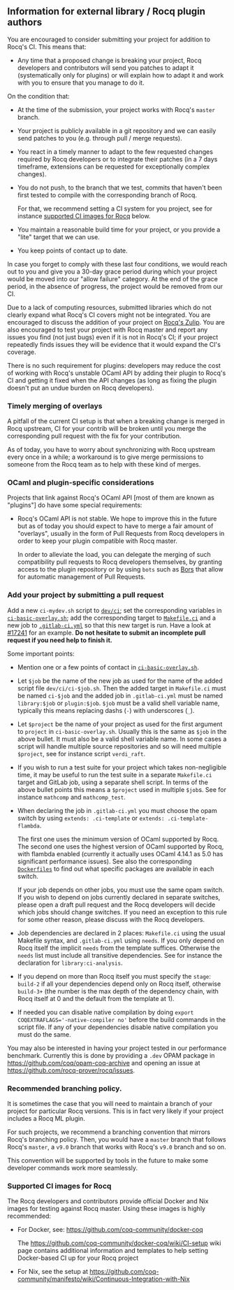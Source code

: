 Information for external library / Rocq plugin authors
-----------------------------------------------------

You are encouraged to consider submitting your project for addition to
Rocq's CI. This means that:

- Any time that a proposed change is breaking your project, Rocq
  developers and contributors will send you patches to adapt it
  (systematically only for plugins) or
  will explain how to adapt it and work with you to ensure that you
  manage to do it.

On the condition that:

- At the time of the submission, your project works with Rocq's
  `master` branch.

- Your project is publicly available in a git repository and we can easily
  send patches to you (e.g. through pull / merge requests).

- You react in a timely manner to adapt to the few requested changes
  required by Rocq developers or to integrate their patches (in a 7 days timeframe,
  extensions can be requested for exceptionally complex changes).

- You do not push, to the branch that we test, commits that haven't been
  first tested to compile with the corresponding branch of Rocq.

  For that, we recommend setting a CI system for you project, see for instance
  [supported CI images for Rocq](#supported-ci-images-for-rocq) below.

- You maintain a reasonable build time for your project, or you provide
  a "lite" target that we can use.

- You keep points of contact up to date.

In case you forget to comply with these last four conditions, we would reach
out to you and give you a 30-day grace period during which your project
would be moved into our "allow failure" category. At the end of the grace
period, in the absence of progress, the project would be removed from our
CI.

Due to a lack of computing resources, submitted libraries which do not
clearly expand what Rocq's CI covers might not be integrated. You are
encouraged to discuss the addition of your project on [Rocq's
Zulip](https://coq.zulipchat.com/). You are also encouraged to test
your project with Rocq master and report any issues you find (not just
bugs) even if it is not in Rocq's CI; if your project repeatedly finds
issues they will be evidence that it would expand the CI's coverage.

There is no such requirement for plugins: developers may reduce the
cost of working with Rocq's unstable OCaml API by adding
their plugin to Rocq's CI and getting it fixed when the API changes (as long
as fixing the plugin doesn't put an undue burden on Rocq developers).

### Timely merging of overlays

A pitfall of the current CI setup is that when a breaking change is
merged in Rocq upstream, CI for your contrib will be broken until you
merge the corresponding pull request with the fix for your contribution.

As of today, you have to worry about synchronizing with Rocq upstream
every once in a while; a workaround is to give merge permissions to
someone from the Rocq team as to help with these kind of merges.

### OCaml and plugin-specific considerations

Projects that link against Rocq's OCaml API [most of them are known
as "plugins"] do have some special requirements:

- Rocq's OCaml API is not stable. We hope to improve this in the future
  but as of today you should expect to have to merge a fair amount of
  "overlays", usually in the form of Pull Requests from Rocq developers
  in order to keep your plugin compatible with Rocq master.

  In order to alleviate the load, you can delegate the merging of such
  compatibility pull requests to Rocq developers themselves, by
  granting access to the plugin repository or by using `bots` such as
  [Bors](https://github.com/apps/bors) that allow for automatic
  management of Pull Requests.

### Add your project by submitting a pull request

Add a new `ci-mydev.sh` script to [`dev/ci`](.); set the corresponding
variables in [`ci-basic-overlay.sh`](ci-basic-overlay.sh); add the
corresponding target to [`Makefile.ci`](../../Makefile.ci) and a new job to
[`.gitlab-ci.yml`](../../.gitlab-ci.yml) so that this new target is run.
Have a look at [#17241](https://github.com/rocq-prover/rocq/pull/17241/files) for an
example. **Do not hesitate to submit an incomplete pull request if you need
help to finish it.**

Some important points:

- Mention one or a few points of contact in
  [`ci-basic-overlay.sh`](ci-basic-overlay.sh).

- Let `$job` be the name of the new job as used for the name of
  the added script file `dev/ci/ci-$job.sh`. Then the added target
  in `Makefile.ci` must be named `ci-$job` and the added job in
  `.gitlab-ci.yml` must be named `library:$job` or
  `plugin:$job`. `$job` must be a valid shell variable name,
  typically this means replacing dashs (`-`) with underscores (`_`).

- Let `$project` be the name of your project as used for the first
  argument to `project` in `ci-basic-overlay.sh`. Usually this is the
  same as `$job` in the above bullet. It must also be a valid
  shell variable name. In some cases a script will handle multiple
  source repositories and so will need multiple `$project`, see for
  instance script `verdi_raft`.

- If you wish to run a test suite for your project which takes
  non-negligible time, it may be useful to run the test suite in a
  separate `Makefile.ci` target and GitLab job, using a separate shell
  script. In terms of the above bullet points this means a `$project`
  used in multiple `$job`s. See for instance `mathcomp` and `mathcomp_test`.

- When declaring the job in `.gitlab-ci.yml` you must choose the opam
  switch by using `extends: .ci-template` or `extends: .ci-template-flambda`.

  The first one uses the minimum version of OCaml supported by Rocq.
  The second one uses the highest version of OCaml supported by Rocq,
  with flambda enabled (currently it actually uses OCaml 4.14.1 as 5.0
  has significant performance issues). See also the corresponding
  [`Dockerfiles`](docker/) to find out what
  specific packages are available in each switch.

  If your job depends on other jobs, you must use the same opam
  switch. If you wish to depend on jobs currently declared in separate
  switches, please open a draft pull request and the Rocq developers
  will decide which jobs should change switches. If you need an
  exception to this rule for some other reason, please discuss with
  the Rocq developers.

- Job dependencies are declared in 2 places: `Makefile.ci` using the
  usual Makefile syntax, and `.gitlab-ci.yml` using `needs`. If you
  only depend on Rocq itself the implicit `needs` from the template
  suffices. Otherwise the `needs` list must include all transitive
  dependencies. See for instance the declaration for
  `library:ci-analysis`.

- If you depend on more than Rocq itself you must specify the `stage`:
  `build-2` if all your dependencies depend only on Rocq itself,
  otherwise `build-3+` (the number is the max depth of the dependency
  chain, with Rocq itself at 0 and the default from the template at 1).

- If needed you can disable native compilation by doing `export
  COQEXTRAFLAGS='-native-compiler no'` before the build commands in
  the script file. If any of your dependencies disable native
  compilation you must do the same.

You may also be interested in having your project tested in our
performance benchmark. Currently this is done by providing a `.dev` OPAM package
in https://github.com/coq/opam-coq-archive and opening an issue at
https://github.com/rocq-prover/rocq/issues.

### Recommended branching policy.

It is sometimes the case that you will need to maintain a branch of
your project for particular Rocq versions. This is in fact very likely
if your project includes a Rocq ML plugin.

For such projects, we recommend a branching convention that mirrors
Rocq's branching policy. Then, you would have a `master` branch that
follows Rocq's `master`, a `v9.0` branch that works with Rocq's `v9.0`
branch and so on.

This convention will be supported by tools in the future to make some
developer commands work more seamlessly.

### Supported CI images for Rocq

The Rocq developers and contributors provide official Docker and Nix
images for testing against Rocq master. Using these images is highly
recommended:

- For Docker, see: https://github.com/coq-community/docker-coq

  The https://github.com/coq-community/docker-coq/wiki/CI-setup wiki
  page contains additional information and templates to help setting
  Docker-based CI up for your Rocq project

- For Nix, see the setup at
  https://github.com/coq-community/manifesto/wiki/Continuous-Integration-with-Nix
